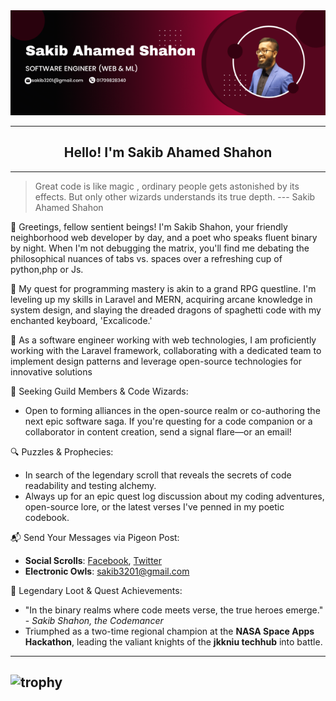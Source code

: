 <div align="center" style="width: 100%;">
  <img src="software engineer (Web & ML).png">
</div>

---

<h2 align="center"> Hello! I'm Sakib Ahamed Shahon</h2>

-----

> Great code is like magic , ordinary people gets astonished by its effects. But only other wizards understands its true depth. --- Sakib Ahamed Shahon

👋 Greetings, fellow sentient beings! I'm Sakib Shahon, your friendly neighborhood web developer by day, and a poet who speaks fluent binary by night. When I'm not debugging the matrix, you'll find me debating the philosophical nuances of tabs vs. spaces over a refreshing cup of python,php or Js.

🌱 My quest for programming mastery is akin to a grand RPG questline. I'm leveling up my skills in Laravel and MERN, acquiring arcane knowledge in system design, and slaying the dreaded dragons of spaghetti code with my enchanted keyboard, 'Excalicode.'

🔭 As a software engineer working with web technologies, I am proficiently working with the Laravel framework, collaborating with a dedicated team to implement design patterns and leverage open-source technologies for innovative solutions

🤝 Seeking Guild Members & Code Wizards:
- Open to forming alliances in the open-source realm or co-authoring the next epic software saga. If you're questing for a code companion or a collaborator in content creation, send a signal flare—or an email!

🔍 Puzzles & Prophecies:
- In search of the legendary scroll that reveals the secrets of code readability and testing alchemy.
- Always up for an epic quest log discussion about my coding adventures, open-source lore, or the latest verses I've penned in my poetic codebook.

📬 Send Your Messages via Pigeon Post:
- **Social Scrolls**: [Facebook](https://www.facebook.com/sakib.shahon), [Twitter](https://twitter.com/SakibShahon)
- **Electronic Owls**: sakib3201@gmail.com

🌟 Legendary Loot & Quest Achievements:
- "In the binary realms where code meets verse, the true heroes emerge." - *Sakib Shahon, the Codemancer*
- Triumphed as a two-time regional champion at the **NASA Space Apps Hackathon**, leading the valiant knights of the **jkkniu techhub** into battle.


---
![trophy](https://github-profile-trophy.vercel.app/?username=sakib3201&theme=dracula)
---
